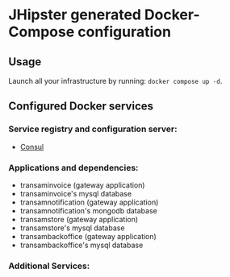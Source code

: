 # JHipster generated Docker-Compose configuration

## Usage

Launch all your infrastructure by running: `docker compose up -d`.

## Configured Docker services

### Service registry and configuration server:

- [Consul](http://localhost:8500)

### Applications and dependencies:

- transaminvoice (gateway application)
- transaminvoice's mysql database
- transamnotification (gateway application)
- transamnotification's mongodb database
- transamstore (gateway application)
- transamstore's mysql database
- transambackoffice (gateway application)
- transambackoffice's mysql database

### Additional Services:
